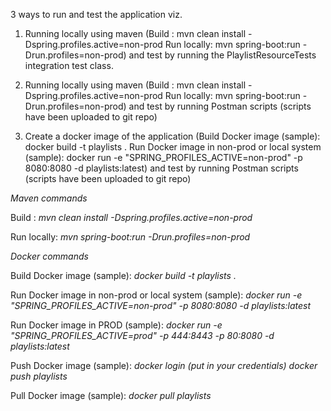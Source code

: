   3 ways to run and test the application viz.

   1) Running locally using maven (Build : mvn clean install -Dspring.profiles.active=non-prod
                                   Run locally: mvn spring-boot:run -Drun.profiles=non-prod)
      and test by running the PlaylistResourceTests integration test class.

   2) Running locally using maven (Build : mvn clean install -Dspring.profiles.active=non-prod
                                   Run locally: mvn spring-boot:run -Drun.profiles=non-prod)
      and test by running Postman scripts (scripts have been uploaded to git repo)

   3) Create a docker image of the application (Build Docker image (sample): docker build -t playlists .
                                                Run Docker image in non-prod or local system (sample): docker run -e "SPRING_PROFILES_ACTIVE=non-prod" -p 8080:8080 -d playlists:latest)
      and test by running Postman scripts (scripts have been uploaded to git repo)



*Maven commands*

Build : *mvn clean install -Dspring.profiles.active=non-prod*

Run locally: *mvn spring-boot:run -Drun.profiles=non-prod*



*Docker commands*

Build Docker image (sample): *docker build -t playlists .*

Run Docker image in non-prod or local system (sample): *docker run -e "SPRING_PROFILES_ACTIVE=non-prod" -p 8080:8080 -d playlists:latest*

Run Docker image in PROD (sample): *docker run -e "SPRING_PROFILES_ACTIVE=prod" -p 444:8443 -p 80:8080 -d playlists:latest*

Push Docker image (sample):
*docker login (put in your credentials)*
*docker push playlists*

Pull Docker image (sample):
*docker pull playlists*

